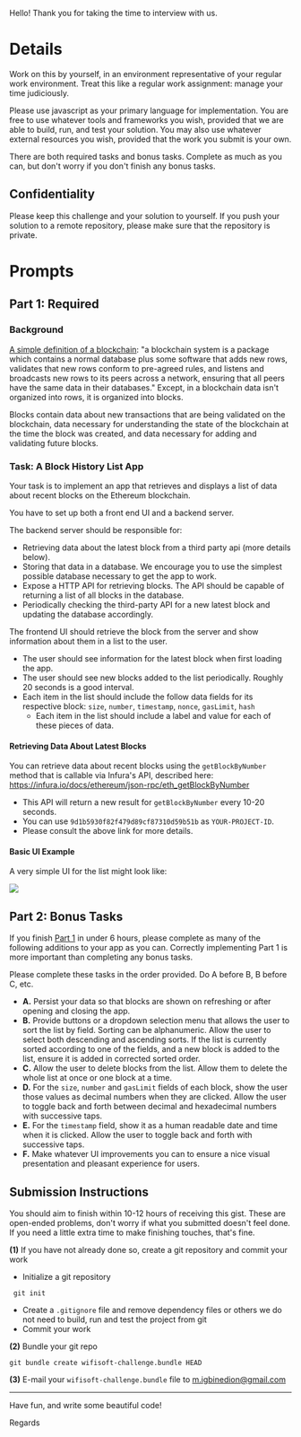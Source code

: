 Hello! Thank you for taking the time to interview with us.

# Details

Work on this by yourself, in an environment representative of your regular work environment.  Treat this like a regular work assignment: manage your time judiciously.

Please use javascript as your primary language for implementation. You are free to use whatever tools and frameworks you wish, provided that we are able to build, run, and test your solution. You may also use whatever external resources you wish, provided that the work you submit is your own.

There are both required tasks and bonus tasks. Complete as much as you can, but don't worry if you don't finish any bonus tasks.

## Confidentiality

Please keep this challenge and your solution to yourself. If you push your solution to a remote repository, please make sure that the repository is private.

# Prompts

## Part 1: Required

### Background

[A simple definition of a blockchain](https://bitsonblocks.net/2015/09/09/gentle-introduction-blockchain-technology/): "a blockchain system is a package which contains a normal database plus some software that adds new rows, validates that new rows conform to pre-agreed rules, and listens and broadcasts new rows to its peers across a network, ensuring that all peers have the same data in their databases." Except, in a blockchain data isn't organized into rows, it is organized into blocks.

Blocks contain data about new transactions that are being validated on the blockchain, data necessary for understanding the state of the blockchain at the time the block was created, and data necessary for adding and validating future blocks.

### Task: A Block History List App

Your task is to implement an app that retrieves and displays a list of data about recent blocks on the Ethereum blockchain.

You have to set up both a front end UI and a backend server.

The backend server should be responsible for:

- Retrieving data about the latest block from a third party api (more details below).
- Storing that data in a database. We encourage you to use the simplest possible database necessary to get the app to work.
- Expose a HTTP API for retrieving blocks. The API should be capable of returning a list of all blocks in the database.
- Periodically checking the third-party API for a new latest block and updating the database accordingly.

The frontend UI should retrieve the block from the server and show information about them in a list to the user. 
- The user should see information for the latest block when first loading the app.
- The user should see new blocks added to the list periodically. Roughly 20 seconds is a good interval.
- Each item in the list should include the follow data fields for its respective block: `size`, `number`, `timestamp`, `nonce`, `gasLimit`, `hash`
  - Each item in the list should include a label and value for each of these pieces of data.

#### Retrieving Data About Latest Blocks

You can retrieve data about recent blocks using the `getBlockByNumber` method that is callable via Infura's API, described here: https://infura.io/docs/ethereum/json-rpc/eth_getBlockByNumber

- This API will return a new result for `getBlockByNumber` every 10-20 seconds.
- You can use `9d1b5930f82f479d89cf87310d59b51b` as `YOUR-PROJECT-ID`.
- Please consult the above link for more details.

#### Basic UI Example

A very simple UI for the list might look like:

![](https://i.imgur.com/3zXOOrP.png)

## Part 2: Bonus Tasks

If you finish [Part 1](#part-1-required) in under 6 hours, please complete as many of the following additions to your app as you can. Correctly implementing Part 1 is more important than completing any bonus tasks.

Please complete these tasks in the order provided. Do A before B, B before C, etc.

- **A.** Persist your data so that blocks are shown on refreshing or after opening and closing the app.
- **B.** Provide buttons or a dropdown selection menu that allows the user to sort the list by field. Sorting can be alphanumeric. Allow the user to select both descending and ascending sorts. If the list is currently sorted according to one of the fields, and a new block is added to the list, ensure it is added in corrected sorted order.
- **C.** Allow the user to delete blocks from the list. Allow them to delete the whole list at once or one block at a time.
- **D.** For the `size`, `number` and `gasLimit` fields of each block, show the user those values as decimal numbers when they are clicked. Allow the user to toggle back and forth between decimal and hexadecimal numbers with successive taps.
- **E.** For the `timestamp` field, show it as a human readable date and time when it is clicked. Allow the user to toggle back and forth with successive taps.
- **F.** Make whatever UI improvements you can to ensure a nice visual presentation and pleasant experience for users.

## Submission Instructions

You should aim to finish within 10-12 hours of receiving this gist. These are open-ended problems, don't worry if what you submitted doesn't feel done. If you need a little extra time to make finishing touches, that's fine.

**(1)** If you have not already done so, create a git repository and commit your work

- Initialize a git repository
```
 git init
```
- Create a `.gitignore` file and remove dependency files or others we do not need to build, run and test the project from git
- Commit your work

**(2)** Bundle your git repo

```
git bundle create wifisoft-challenge.bundle HEAD
```
**(3)** E-mail your `wifisoft-challenge.bundle` file to m.igbinedion@gmail.com

------------------------------------------------

Have fun, and write some beautiful code!

Regards